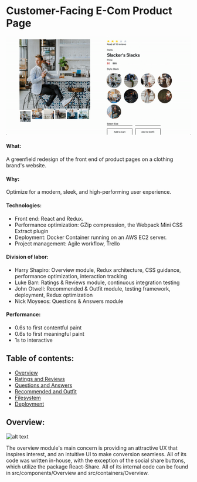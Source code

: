 <!-- prettier-ignore-start -->

# Customer-Facing E-Com Product Page

![alt text](./dist/assets/page_overview.gif)

#### What:

A greenfield redesign of the front end of product pages on a clothing brand's website.

#### Why:

Optimize for a modern, sleek, and high-performing user experience.

#### Technologies:

- Front end: React and Redux.
- Performance optimization: GZip compression, the Webpack Mini CSS Extract plugin
- Deployment: Docker Container running on an AWS EC2 server.
- Project management: Agile workflow, Trello

#### Division of labor:

- Harry Shapiro: Overview module, Redux architecture, CSS guidance, performance optimization, interaction tracking
- Luke Barr: Ratings & Reviews module, continuous integration testing
- John Otwell: Recommended & Outfit module, testing framework, deployment, Redux optimization
- Nick Moyseos: Questions & Answers module

#### Performance:

- 0.6s to first contentful paint
- 0.6s to first meaningful paint
- 1s to interactive

## Table of contents:

- [Overview](#Overview)
- [Ratings and Reviews](#R_R)
- [Questions and Answers](#QnA)
- [Recommended and Outfit](#Recommended_Outfit)
- [Filesystem](#Filesystem)
- [Deployment](#Deployment)

## Overview:

![alt text](./dist/assets/overview_module.gif)

The overview module's main concern is providing an attractive UX that inspires interest, and an intuitive UI to make conversion seamless. All of its code was written in-house, with the exception of the social share buttons, which utilize the package React-Share. All of its internal code can be found in src/components/Overview and src/containers/Overview.
